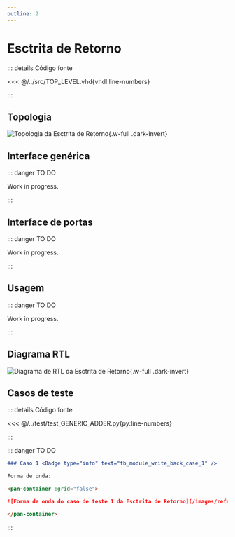 ```yaml
---
outline: 2
---
```


# Esctrita de Retorno

::: details Código fonte <a href="https://github.com/pfeinsper/24a-CTI-RISCV/blob/main/src/MODULE_WRITE_BACK.vhd" target="blank" style="float:right"><Badge type="tip" text="MODULE_WRITE_BACK.vhd &boxbox;" /></a>

<<< @/../src/TOP_LEVEL.vhd{vhdl:line-numbers}

:::

## Topologia

<pan-container>

![Topologia da Esctrita de Retorno](/images/reference/components/module_write_back.drawio.svg){.w-full .dark-invert}

</pan-container>

## Interface genérica

::: danger TO DO

Work in progress.

:::

## Interface de portas

::: danger TO DO

Work in progress.

:::

## Usagem

::: danger TO DO

Work in progress.

:::

## Diagrama RTL

<pan-container>

![Diagrama de RTL da Esctrita de Retorno](/images/reference/components/module_write_back_netlist.svg){.w-full .dark-invert}

</pan-container>

## Casos de teste

::: details Código fonte <a href="https://github.com/pfeinsper/24a-CTI-RISCV/blob/main/test/test_MODULE_WRITE_BACK.py" target="blank" style="float:right"><Badge type="tip" text="test_MODULE_WRITE_BACK.py &boxbox;" /></a>

<<< @/../test/test_GENERIC_ADDER.py{py:line-numbers}

:::

::: danger TO DO

```md
### Caso 1 <Badge type="info" text="tb_module_write_back_case_1" />

Forma de onda:

<pan-container :grid="false">

![Forma de onda do caso de teste 1 da Esctrita de Retorno](/images/reference/components/tb_module_write_back_case_1.svg){.w-full .dark-invert}

</pan-container>

```

:::
